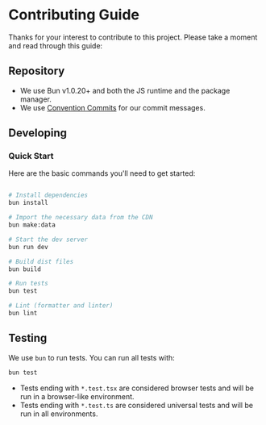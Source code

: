 # Contributing Guide

Thanks for your interest to contribute to this project. Please take a moment and read through this guide:

## Repository

- We use Bun v1.0.20+ and both the JS runtime and the package manager.
- We use [Convention Commits](https://www.conventionalcommits.org/en/v1.0.0/) for our commit messages.

## Developing

### Quick Start

Here are the basic commands you'll need to get started:

```sh

# Install dependencies
bun install

# Import the necessary data from the CDN
bun make:data

# Start the dev server
bun run dev

# Build dist files
bun build

# Run tests
bun test

# Lint (formatter and linter)
bun lint

```

## Testing

We use `bun` to run tests. You can run all tests with:

```sh
bun test
```

- Tests ending with `*.test.tsx` are considered browser tests and will be run in a browser-like environment.
- Tests ending with `*.test.ts` are considered universal tests and will be run in all environments.

